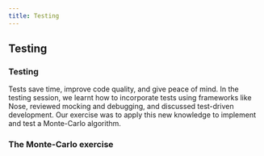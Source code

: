 ```yaml
---
title: Testing
---
```


## Testing

### Testing

Tests save time, improve code quality, and give peace of mind. In the testing session, we learnt how to incorporate tests using frameworks like Nose, reviewed mocking and debugging, and discussed test-driven development. Our exercise was to apply this new knowledge to implement and test a Monte-Carlo algorithm.

### The Monte-Carlo exercise

<!--

What we were looking for:
* Tidy, well commented code with consistent syntax (e.g. PEP8)
* 

Sample solution:
https://github.com/UCL/rsd-engineeringcourse/tree/master/session03/solutions

-->